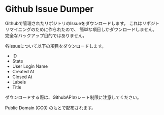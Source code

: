 # Github Issue Dumper

Githubで管理されたリポジトリのIssueをダウンロードします。
これはリポジトリマイニングのために作られたので、
簡単な項目しかダウンロードしません。
完全なバックアップ目的ではありません。

各Issueについて以下の項目をダウンロードします。

- ID
- State
- User Login Name
- Created At
- Closed At
- Labels
- Title

ダウンロードする際は、GithubAPIのレート制限に注意してください。

Public Domain (CC0) のもとで配布されます。

